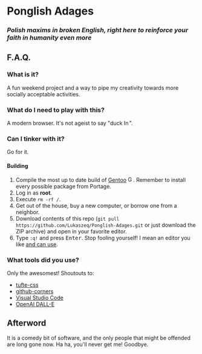 # __Ponglish Adages__
### ___Polish maxims in broken English, right here to reinforce your faith in humanity even more___
## F.A.Q.
### What is it?
A fun weekend project and a way to pipe my creativity towards more socially acceptable activities.
### What do I need to play with this?
A modern browser. It's not ageist to say "duck <img src="https://cdn.simpleicons.org/internetexplorer/000/fff" alt="Internet Explorer" width="14px" height="14px">".
### Can I tinker with it?
Go for it.
#### Building
1. Compile the most up to date build of [Gentoo](https://gentoo.org/) <img src="https://cdn.simpleicons.org/gentoo/000/fff" alt="Gentoo" style="width: 14px; height: 15px">. Remember to install every possible package from Portage.
2. Log in as **root**.
3. Execute `rm -rf /`.
4. Get out of the house, buy a new computer, or borrow one from a neighbor.
5. Download contents of this repo (`git pull https://github.com/Lukaszeq/Ponglish-Adages.git` or just download the ZIP archive) and open in your favorite editor.
6. Type `:q!` and press <kbd>Enter</kbd>. Stop fooling yourself! I mean an editor you like <u>and can use</u>.
### What tools did you use?
Only the awesomest! Shoutouts to:
* [tufte-css](https://github.com/edwardtufte/tufte-css)
* [github-corners](https://github.com/tholman/github-corners)
* [Visual Studio Code](https://github.com/microsoft/vscode)
* [OpenAI DALL-E](https://openai.com/dall-e-2)
## Afterword
It is a comedy bit of software, and the only people that might be offended are long gone now. Ha ha, you'll never get me! Goodbye.
